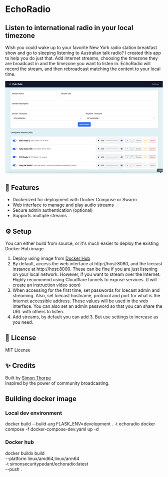 
# EchoRadio

## Listen to international radio in your local timezone

Wish you could wake up to your favorite New York radio station breakfast show and go to sleeping listening to Australian talk radio? I created this app to help you do just that. Add internet streams, choosing the timezone they are broadcast in and the timezone you want to listen in. EchoRadio will record the stream, and then rebroadcast matching the content to your local time.

![EchoRadio screenshot](echoradio-screenshot.png)

## 🚀 Features

- Dockerized for deployment with Docker Compose or Swarm
- Web interface to manage and play audio streams
- Secure admin authentication (optional)
- Supports multiple streams

## ⚙️ Setup

You can either build from source, or it's much easier to deploy the existing Docker Hub image.

1. Deploy using image from [Docker Hub](https://hub.docker.com/repository/docker/simonsecuritypedant/echoradio/general)
2. By default, access the web interface at http://host:8080, and the Icecast instance at http://host:8000. These can be fine if you are just listening on your local network. However, if you want to stream over the Internet. Highly recommend using Cloudflare tunnels to expose services. (I will create an instruction video soon)
3. When accessing for the first time, set passwords for Icecast admin and streaming. Also, set Icecast hostname, protocol and port for what is the Internet accessible address. These values will be used in the web interface. You can also set an admin password so that you can share the URL with others to listen.
4. Add streams, by default you can add 3. But use settings to increase as you need.

## 📝 License

MIT License

## ✨ Credits

Built by [Simon Thorpe](https://github.com/simonthorpe)  
Inspired by the power of community broadcasting.

## Building docker image

### Local dev environment

docker build --build-arg FLASK_ENV=development . -t echoradio
docker compose -f docker-compose-dev.yaml up -d

### Docker hub

docker buildx build \
  --platform linux/amd64,linux/arm64 \
  -t simonsecuritypedant/echoradio:latest \
  --push .